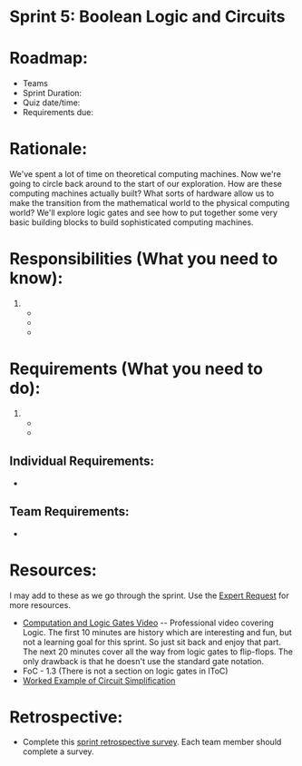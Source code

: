 # Sprint 5: Boolean Logic and Circuits

# Roadmap:
* Teams
* Sprint Duration: 
* Quiz date/time: 
* Requirements due: 

# Rationale: 
We've spent a lot of time on theoretical computing machines.  Now we're going to circle back around to the start of our exploration.  How are these computing machines actually built?  What sorts of hardware allow us to make the transition from the mathematical world to the physical computing world?  We'll explore logic gates and see how to put together some very basic building blocks to build sophisticated computing machines. 

# Responsibilities (What you need to know):
1. 
   * 
   * 
   *  

# Requirements (What you need to do):
1.
   *
   *

## Individual Requirements:
   *

## Team Requirements:
   * 
   
# Resources:  
I may add to these as we go through the sprint.  Use the [Expert Request](https://rollins.co1.qualtrics.com/jfe/form/SV_0jNfbBpN1clDJfn?course=mat310s20&sprint=5) for more resources. 
   * [Computation and Logic Gates Video](https://rollins.kanopy.com/video/computation-and-logic-gates) -- Professional video covering Logic.  The first 10 minutes are history which are interesting and fun, but not a learning goal for this sprint.  So just sit back and enjoy that part.  The next 20 minutes cover all the way from logic gates to flip-flops.  The only drawback is that he doesn't use the standard gate notation.
   * FoC - 1.3  (There is not a section on logic gates in IToC)
   * [Worked Example of Circuit Simplification](./worked_example-simplification.pdf)
   
# Retrospective:
  * Complete this [sprint retrospective survey](https://rollins.co1.qualtrics.com/jfe/form/SV_3rAIzhpHFYbIixf?course=mat310s20&sprint=5).  Each team member should complete a survey.
